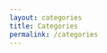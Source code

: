 ```yaml
---
layout: categories
title: Categories
permalink: /categories
---
```


<script src="https://gist.github.com/rebornix/5363138.js"></script>
